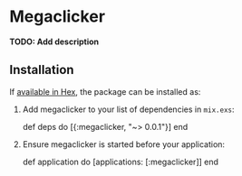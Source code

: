 # Megaclicker

**TODO: Add description**

## Installation

If [available in Hex](https://hex.pm/docs/publish), the package can be installed as:

  1. Add megaclicker to your list of dependencies in `mix.exs`:

        def deps do
          [{:megaclicker, "~> 0.0.1"}]
        end

  2. Ensure megaclicker is started before your application:

        def application do
          [applications: [:megaclicker]]
        end
